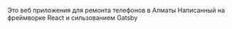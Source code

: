 Это веб приложения для ремонта телефонов в Алматы
Написанный на фреймворке React и сильзованием Gatsby
